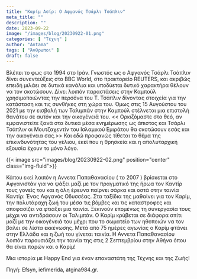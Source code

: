```yaml
---
title: "Καρίμ Ασίρ: Ο Αφγανός Τσάρλι Τσάπλιν"
meta_title: ""
description: ""
date: 2023-09-22
image: "/images/blog/20230922-01.png"
categories: [ "Τέχνη" ]
author: "Antama"
tags: [ "Άνθρωποι" ]
draft: false
---
```


Βλέπει το φως στο 1994 στο Ιράν. Γνωστός ως ο Αφγανός Τσάρλι Τσάπλιν δίνει συνεντεύξεις στο BBC World, στο πρακτορείο
REUTERS, και ακριβώς επειδή μιλάει σε δυτικά κανάλια και υποδύεται δυτικό χαρακτήρα θέλουν να τον σκοτώσουν. Δίνει
λοιπόν παραστάσεις στην Καμπούλ χρησιμοποιώντας την περσόνα του Τ. Τσάπλιν δίνοντας στοιχεία για την κατάσταση και τις
συνθήκες στη χώρα του. Όμως στις 15 Αυγούστου του 2021 με την εισβολή των Ταλιμπάν στην Καμπούλ στέλνεται μια επιστολή
θανάτου σε αυτόν και την οικογένειά του. << Ορκιζόμαστε στο θεό, αν εμφανιστείτε ξανά στα δυτικά μέσα ενημέρωσης ως
άπιστος και Τσάρλι Τσάπλιν οι Μουτζαχεντίν του Ισλαμικού Εμιράτου θα σκοτώσουν εσάς και την οικογένεια σας.>> Και εδώ
προφανώς τίθεται το θέμα της επικινδυνότητας του γέλιου, εκεί που η θρησκεία και η απολυταρχική εξουσία έχουν το μόνο
λόγο.

{{< image src="images/blog/20230922-02.png" position="center" class="img-fluid">}}

Κάπου εκεί λοιπόν η Αννετα Παπαθανασίου ( το 2007 ) βρίσκεται στο Αφγανιστάν για να ψάξει μαζί με τον πραγματικό της
ήρωα τον Καντίρ τους γονείς του και η όλη έρευνα παίρνει σάρκα και οστά στην ταινία Καντίρ: Ένας Αφγανός Οδυσσέας. Στα
ταξίδια της μαθαίνει για τον Καρίμ, την πολυτάραχη ζωή του μέσα τις βόμβες και τις καταστροφες και αποφασίζει να φτιάξει
μια ταινία. Ξεκινούν επομένως τη συνεργασία τους μέχρι να αντιδράσουν οι Ταλιμπάν. Ο Καρίμ κρύβεται σε διάφορα σπίτι
μαζί με την οικογένειά του μέχρι που το σωματείο των ηθοποιών να τον βάλει σε λίστα εκκένωσης. Μετά από 75 ημέρες
αγωνίας ο Καρίμ φτάνει στην Ελλάδα και η ζωή του γίνεται ταινία. Η Αννετα Παπαθανασίου λοιπόν παρουσιάζει την ταινία της
στις 2 Σεπτεμβρίου στην Αθήνα όπου θα είναι παρών και ο Καρίμ!

Μια ιστορία με Happy End για έναν επαναστάτη της Τέχνης και της Ζωής!

Πηγή: Efsyn, iefimerida, atgina984.gr.
